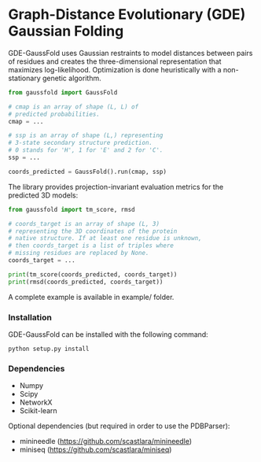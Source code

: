 # Graph-Distance Evolutionary (GDE) Gaussian Folding


GDE-GaussFold uses Gaussian restraints to model distances between pairs
of residues and creates the three-dimensional representation that
maximizes log-likelihood. Optimization is done heuristically with
a non-stationary genetic algorithm.

```python
from gaussfold import GaussFold

# cmap is an array of shape (L, L) of
# predicted probabilities.
cmap = ...

# ssp is an array of shape (L,) representing
# 3-state secondary structure prediction.
# 0 stands for 'H', 1 for 'E' and 2 for 'C'.
ssp = ...

coords_predicted = GaussFold().run(cmap, ssp)
```

The library provides projection-invariant evaluation metrics
for the predicted 3D models:

```python
from gaussfold import tm_score, rmsd

# coords_target is an array of shape (L, 3)
# representing the 3D coordinates of the protein
# native structure. If at least one residue is unknown,
# then coords_target is a list of triples where
# missing residues are replaced by None.
coords_target = ...

print(tm_score(coords_predicted, coords_target))
print(rmsd(coords_predicted, coords_target))
```

A complete example is available in example/ folder.


### Installation

GDE-GaussFold can be installed with the following command:

```
python setup.py install
```

### Dependencies

* Numpy
* Scipy
* NetworkX
* Scikit-learn

Optional dependencies (but required in order to use the PDBParser):

* minineedle (https://github.com/scastlara/minineedle)
* miniseq (https://github.com/scastlara/miniseq)
